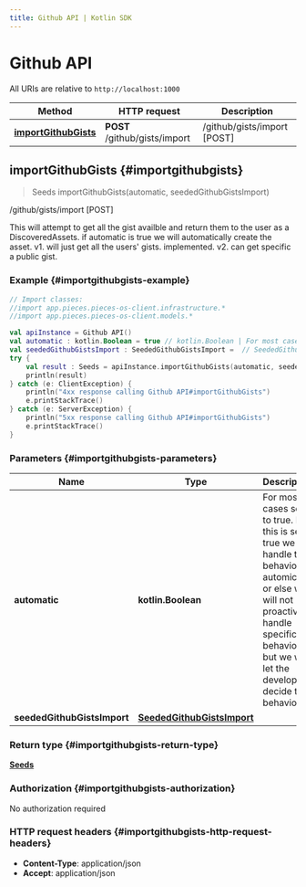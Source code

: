 ```yaml
---
title: Github API | Kotlin SDK
---
```


# Github API

All URIs are relative to `http://localhost:1000`

Method | HTTP request | Description
------------- | ------------- | -------------
[**importGithubGists**](#importgithubgists) | **POST** /github/gists/import | /github/gists/import [POST]


## **importGithubGists** {#importgithubgists}
> Seeds importGithubGists(automatic, seededGithubGistsImport)

/github/gists/import [POST]

This will attempt to get all the gist availble and return them to the user as a DiscoveredAssets.  if automatic is true we will automatically create the asset.  v1. will just get all the users&#39; gists. implemented. v2. can get specific a public gist.

### Example {#importgithubgists-example}
```kotlin
// Import classes:
//import app.pieces.pieces-os-client.infrastructure.*
//import app.pieces.pieces-os-client.models.*

val apiInstance = Github API()
val automatic : kotlin.Boolean = true // kotlin.Boolean | For most cases set to true. If this is set to true we will handle the behavior automically or else we will not proactively handle specific behavior but we will let the developer decide the behavior.
val seededGithubGistsImport : SeededGithubGistsImport =  // SeededGithubGistsImport | 
try {
    val result : Seeds = apiInstance.importGithubGists(automatic, seededGithubGistsImport)
    println(result)
} catch (e: ClientException) {
    println("4xx response calling Github API#importGithubGists")
    e.printStackTrace()
} catch (e: ServerException) {
    println("5xx response calling Github API#importGithubGists")
    e.printStackTrace()
}
```

### Parameters {#importgithubgists-parameters}

Name | Type | Description  | Notes
------------- | ------------- | ------------- | -------------
 **automatic** | **kotlin.Boolean**| For most cases set to true. If this is set to true we will handle the behavior automically or else we will not proactively handle specific behavior but we will let the developer decide the behavior. | [optional] [default to true]
 **seededGithubGistsImport** | [**SeededGithubGistsImport**](../models/SeededGithubGistsImport)|  | [optional]

### Return type {#importgithubgists-return-type}

[**Seeds**](../models/Seeds)

### Authorization {#importgithubgists-authorization}

No authorization required

### HTTP request headers {#importgithubgists-http-request-headers}

 - **Content-Type**: application/json
 - **Accept**: application/json


